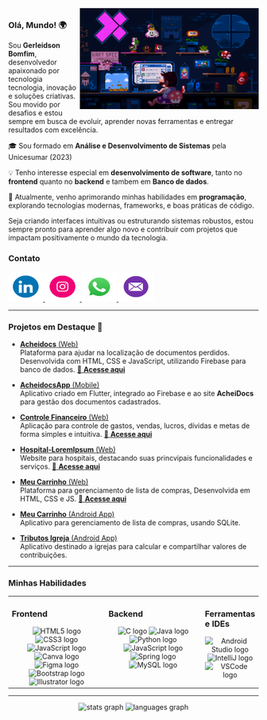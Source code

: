 <img align="right" alt="GIF" src="https://github.com/Gerleidson/Gerleidson/blob/master/gifs/intro.gif" width="360px">

### **Olá, Mundo!** 🌍

Sou **Gerleidson Bomfim**, desenvolvedor apaixonado por tecnologia tecnologia, inovação e soluções criativas. Sou movido por desafios e estou sempre em busca de evoluir, aprender novas ferramentas e entregar resultados com excelência.

🎓 Sou formado em **Análise e Desenvolvimento de Sistemas** pela Unicesumar (2023)

💡 Tenho interesse especial em **desenvolvimento de software**, tanto no **frontend** quanto no **backend** e tambem em **Banco de dados**.

🚀 Atualmente, venho aprimorando minhas habilidades em **programação**, explorando tecnologias modernas, frameworks, e boas práticas de código.

Seja criando interfaces intuitivas ou estruturando sistemas robustos, estou sempre pronto para aprender algo novo e contribuir com projetos que impactam positivamente o mundo da tecnologia.


 ### Contato
 
  <a href="https://www.linkedin.com/in/gerleidsonBomfim" target="_blank">
    <img src="https://github.com/Gerleidson/Gerleidson/blob/master/gifs/linkdin.gif" width="70" height="60" alt="LinkedIn logo">
  </a>
  <a href="https://instagram.com/gerleidson" target="_blank">
    <img src="https://github.com/Gerleidson/Gerleidson/blob/master/gifs/insta1.gif" width="70" height="60" alt="Instagram logo">
  </a>
  <a href="https://api.whatsapp.com/send?phone=+5571992777540" target="_blank">
    <img src="https://github.com/Gerleidson/Gerleidson/blob/master/gifs/whats.gif" width="70" height="60" alt="WhatsApp logo">
  </a>
  <a href="mailto:gerleidson.bomfim@gmail.com" target="_blank">
    <img src="https://github.com/Gerleidson/Gerleidson/blob/master/gifs/mail5.gif" width="70" height="60" alt="Gmail logo">
  </a>

--- 

### Projetos em Destaque 🚀

- [**Acheidocs** (Web)](https://github.com/Gerleidson/AcheiDocs)  
  Plataforma para ajudar na localização de documentos perdidos. Desenvolvida com HTML, CSS e JavaScript, utilizando Firebase para banco de dados. [🔗 **Acesse aqui**](https://acheidocs.vercel.app/)

- [**AcheidocsApp** (Mobile)](https://github.com/Gerleidson/AcheiDocsApp)  
  Aplicativo criado em Flutter, integrado ao Firebase e ao site **AcheiDocs** para gestão dos documentos cadastrados.

- [**Controle Financeiro** (Web)](https://github.com/Gerleidson/ControleFinanceiro)  
  Aplicação para controle de gastos, vendas, lucros, dívidas e metas de forma simples e intuitiva.  [🔗 **Acesse aqui**](https://controllefinanceiro.vercel.app/)

- [**Hospital-LoremIpsum** (Web)](https://github.com/Gerleidson/Hospital-LoremIpsum)  
  Website para hospitais, destacando suas princvipais funcionalidades e serviços.  [🔗 **Acesse aqui**](https://hospital-lorem-ipsum.vercel.app/)

- [**Meu Carrinho** (Web)](https://github.com/Gerleidson/Meu-Carrinho)  
  Plataforma para gerenciamento de lista de compras, Desenvolvida em HTML, CSS e JS.  [🔗 **Acesse aqui**](https://compra-mensal.vercel.app/)

- [**Meu Carrinho** (Android App)](https://github.com/Gerleidson/App-MeuCarrinho)  
  Aplicativo para gerenciamento de lista de compras, usando SQLite.

- [**Tributos Igreja** (Android App)](https://github.com/Gerleidson/App-TributosVPB)  
  Aplicativo destinado a igrejas para calcular e compartilhar valores de contribuições.


---

### Minhas Habilidades

<table>
  <tr>
    <td valign="top" width="50%">
      <h3>Frontend</h3>
      <div align="center">
        <img src="https://cdn.jsdelivr.net/gh/devicons/devicon@latest/icons/html5/html5-original.svg" height="40" alt="HTML5 logo"/>
        <img src="https://cdn.jsdelivr.net/gh/devicons/devicon@latest/icons/css3/css3-original.svg" height="40" alt="CSS3 logo"/>
        <img src="https://cdn.jsdelivr.net/gh/devicons/devicon/icons/javascript/javascript-original.svg" height="40" alt="JavaScript logo"/>
        <img src="https://cdn.jsdelivr.net/gh/devicons/devicon/icons/canva/canva-original.svg" height="40" alt="Canva logo"/>
        <img src="https://cdn.jsdelivr.net/gh/devicons/devicon/icons/figma/figma-original.svg" height="40" alt="Figma logo"/>
        <img src="https://cdn.jsdelivr.net/gh/devicons/devicon@latest/icons/bootstrap/bootstrap-original.svg" height="40" alt="Bootstrap logo"/>
        <img src="https://cdn.jsdelivr.net/gh/devicons/devicon/icons/illustrator/illustrator-plain.svg" height="40" alt="Illustrator logo"/>
      </div>
    </td>
    <td valign="top" width="50%">
      <h3>Backend</h3>
      <div align="center">
        <img src="https://cdn.jsdelivr.net/gh/devicons/devicon/icons/c/c-original.svg" height="40" alt="C logo"/>
        <img src="https://cdn.jsdelivr.net/gh/devicons/devicon/icons/java/java-original.svg" height="40" alt="Java logo"/>
        <img src="https://cdn.jsdelivr.net/gh/devicons/devicon/icons/python/python-original.svg" height="40" alt="Python logo"/>
        <img src="https://cdn.jsdelivr.net/gh/devicons/devicon/icons/javascript/javascript-original.svg" height="40" alt="JavaScript logo"/>       
        <img src="https://cdn.jsdelivr.net/gh/devicons/devicon/icons/spring/spring-original-wordmark.svg" height="40" alt="Spring logo"/>
        <img src="https://cdn.jsdelivr.net/gh/devicons/devicon/icons/mysql/mysql-original.svg" height="40" alt="MySQL logo"/>
      </div>
    </td>
    <td valign="top" width="50%">
      <h3>Ferramentas e IDEs</h3>
      <div align="center">
        <img src="https://cdn.jsdelivr.net/gh/devicons/devicon/icons/androidstudio/androidstudio-original.svg" height="40" alt="Android Studio logo"/>
        <img src="https://cdn.jsdelivr.net/gh/devicons/devicon/icons/intellij/intellij-original.svg" height="40" alt="IntelliJ logo"/>
        <img src="https://cdn.jsdelivr.net/gh/devicons/devicon/icons/vscode/vscode-original.svg" height="40" alt="VSCode logo"/>
      </div>
    </td>
  </tr>
</table>

---

<div align="center">
  <img src="https://github-readme-stats.vercel.app/api?username=Gerleidson&hide_title=false&hide_rank=false&show_icons=true&include_all_commits=true&count_private=true&disable_animations=false&theme=dracula&locale=en&hide_border=false&order=1" height="185" alt="stats graph">
  <img src="https://github-readme-stats.vercel.app/api/top-langs?username=Gerleidson&locale=en&hide_title=false&layout=compact&card_width=350&langs_count=5&theme=dracula&hide_border=false&order=2" height="185" alt="languages graph">
 
